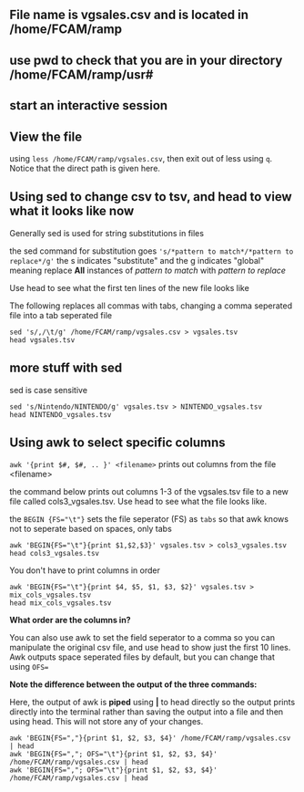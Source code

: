 ## File name is vgsales.csv and is located in /home/FCAM/ramp

## use pwd to check that you are in your directory /home/FCAM/ramp/usr#

## start an interactive session

## View the file 
using `less /home/FCAM/ramp/vgsales.csv`, then exit out of less using `q`. Notice that the direct path is given here. 

## Using sed to change csv to tsv, and head to view what it looks like now 

Generally sed is used for string substitutions in files

the sed command for substitution goes `'s/*pattern to match*/*pattern to replace*/g'` the s indicates "substitute" and the g indicates "global" meaning replace **All** instances of *pattern to match* with *pattern to replace*

Use head to see what the first ten lines of the new file looks like 

The following replaces all commas with tabs, changing a comma seperated file into a tab seperated file
```
sed 's/,/\t/g' /home/FCAM/ramp/vgsales.csv > vgsales.tsv
head vgsales.tsv
```
## more stuff with sed 
sed is case sensitive 
```
sed 's/Nintendo/NINTENDO/g' vgsales.tsv > NINTENDO_vgsales.tsv
head NINTENDO_vgsales.tsv 
```

## Using awk to select specific columns 
`awk '{print $#, $#, .. }' <filename>` prints out columns from the file \<filename\> 

the command below prints out columns 1-3 of the vgsales.tsv file to a new file called cols3_vgsales.tsv. Use head to see what the file looks like.

the `BEGIN {FS="\t"}` sets the file seperator (FS) as `tabs` so that awk knows not to seperate based on spaces, only tabs

```
awk 'BEGIN{FS="\t"}{print $1,$2,$3}' vgsales.tsv > cols3_vgsales.tsv
head cols3_vgsales.tsv 
```
You don't have to print columns in order
```
awk 'BEGIN{FS="\t"}{print $4, $5, $1, $3, $2}' vgsales.tsv > mix_cols_vgsales.tsv
head mix_cols_vgsales.tsv
```
**What order are the columns in?**

You can also use awk to set the field seperator to a comma so you can manipulate the original csv file, and use head to show just the first 10 lines. Awk outputs space seperated files by default, but you can change that using `OFS=`

**Note the difference between the output of the three commands:**

Here, the output of awk is **piped** using **\|** to head directly so the output prints directly into the terminal rather than saving the output into a file and then using head. This will not store any of your changes.
```
awk 'BEGIN{FS=","}{print $1, $2, $3, $4}' /home/FCAM/ramp/vgsales.csv | head
awk 'BEGIN{FS=","; OFS="\t"}{print $1, $2, $3, $4}' /home/FCAM/ramp/vgsales.csv | head
awk 'BEGIN{FS=","; OFS="\t"}{print $1, $2, $3, $4}' /home/FCAM/ramp/vgsales.csv | head

```  


